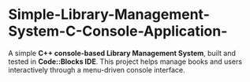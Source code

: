 # Simple-Library-Management-System-C-Console-Application-
A simple **C++ console-based Library Management System**, built and tested in **Code::Blocks IDE**.   This project helps manage books and users interactively through a menu-driven console interface.
